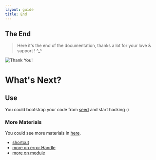 ```yaml
---
layout: guide
title: End
---
```





## The End

> Here it's the end of the documentation, thanks a lot for your love & support ! ^_^


![Thank You!]({{site.baseurl}}/img/thankyou.jpg)




# What's Next?


## Use 


You could bootstrap your code from [seed](https://github.com/cloud-bear/zeta-seed) and start hacking :)

### More Materials

You could see more materials in [here](http://zetajs.io/blog).

- [shortcut]({{site.baseurl}}/post/2015/01/22/shortcut.html) 
- [more on error Handle]({{site.baseurl}}/post/2015/01/21/more-on-error-handle.html)
- [more on module]({{site.baseurl}}/post/2015/01/20/More-on-Module.html)






